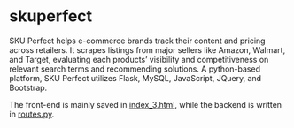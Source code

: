# skuperfect

SKU Perfect helps e-commerce brands track their content and pricing across retailers. It scrapes listings from major sellers like Amazon, Walmart, and Target, evaluating each products’ visibility and competitiveness on relevant search terms and recommending solutions. A python-based platform, SKU Perfect utilizes Flask, MySQL, JavaScript, JQuery, and Bootstrap.

The front-end is mainly saved in [index_3.html](https://github.com/jwinick/skuperfect/blob/main/app/templates/index_3.html), while the backend is written in [routes.py](https://github.com/jwinick/skuperfect/blob/main/app/main/routes.py). 
